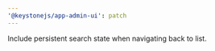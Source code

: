 ```yaml
---
'@keystonejs/app-admin-ui': patch
---
```


Include persistent search state when navigating back to list.
